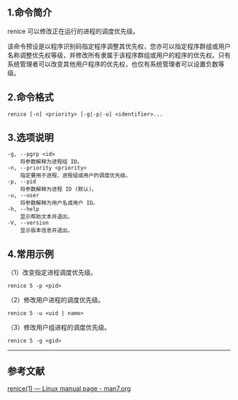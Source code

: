 ## 1.命令简介
renice 可以修改正在运行的进程的调度优先级。

该命令预设是以程序识别码指定程序调整其优先权，您亦可以指定程序群组或用户名称调整优先权等级，并修改所有隶属于该程序群组或用户的程序的优先权。只有系统管理者可以改变其他用户程序的优先权，也仅有系统管理者可以设置负数等级。
## 2.命令格式
```
renice [-n] <priority> [-g|-p|-u] <identifier>...
```
## 3.选项说明
```
-g, --pgrp <id>
 	将参数解释为进程组 ID。
-n, --priority <priority>
 	指定要用于进程、进程组或用户的调度优先级。
-p, --pid
 	将参数解释为进程 ID (默认)。
-u, --user
 	将参数解释为用户名或用户 ID。
-h, --help
 	显示帮助文本并退出。
-V, --version
 	显示版本信息并退出。
```
## 4.常用示例
（1）改变指定进程调度优先级。
```shell
renice 5 -p <pid>
```

（2）修改用户进程的调度优先级。
```shell
renice 5 -u <uid | name>
```

（3）修改用户组进程的调度优先级。
```shell
renice 5 -g <gid>
```

---
## 参考文献
[renice(1) — Linux manual page - man7.org](https://man7.org/linux/man-pages/man1/renice.1.html)

<Vssue title="renice" />